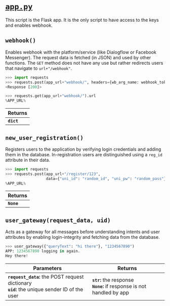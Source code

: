 # [`app.py`](https://github.com/ineshbose/boyd_bot_messenger/blob/master/boyd_bot/app.py)

This script is the Flask app. It is the only script to have access to the keys and enables webhook.



## `webhook()`

Enables webhook with the platform/service (like Dialogflow or Facebook Messenger). The request data is fetched (in JSON) and used by other functions. The `GET` method does not have any use but rather redirects users that navigate to `url+"/webhook"`.

```python
>>> import requests
>>> requests.post(app_url+"webhook/", headers={wb_arg_name: webhook_token})
<Response [200]>

>>> requests.get(app_url+"webhook/").url
%APP_URL%
```

|   Returns   |
|-------------|
| **`dict`**  |



## `new_user_registration()`

Registers users to the application by verifying login credentials and adding them in the database. In-registration users are distinguished using a `reg_id` attribute in their data.

```python
>>> import requests
>>> requests.post(app_url+"/register/123", 
                  data={"uni_id": "random_id", "uni_pw": "random_pass"}).url
%APP_URL%
```

|   Returns   |
|-------------|
| **`None`**  |



## `user_gateway(request_data, uid)`

Acts as a gateway for all messages before understanding intents and user attributes by enabling login-integrity and fetching data from the database.

```python
>>> user_gateway({"queryText": "hi there"}, "1234567890")
APP: 1234567890 logging in again.
Hey there!
```

|                                       Parameters                                               |                                  Returns                                 |
|------------------------------------------------------------------------------------------------|--------------------------------------------------------------------------|
| **`request_data`:** the POST request dictionary<br>**`uid`:** the unique sender ID of the user | **`str`:** the response<br>**`None`:** if response is not handled by app |